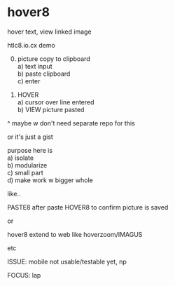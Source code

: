 # hover8
hover text, view linked image

htlc8.io.cx demo   

0) picture copy to clipboard   
a) text input    
b) paste clipboard    
c) enter     

1) HOVER     
a) cursor over line entered    
b) VIEW picture pasted    

^
maybe w don't need separate repo for this    

or it's just a gist

purpose here is    
a) isolate      
b) modularize     
c) small part     
d) make work w bigger whole

like..

PASTE8 after paste HOVER8 to confirm picture is saved

or

hover8 extend to web like hoverzoom/IMAGUS

etc

ISSUE: mobile not usable/testable yet, np

FOCUS: lap



